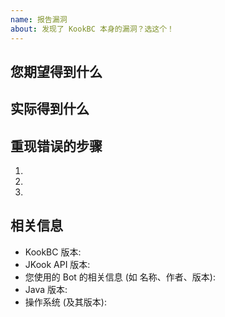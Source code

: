 ```yaml
---
name: 报告漏洞
about: 发现了 KookBC 本身的漏洞？选这个！
---
```


## 您期望得到什么


## 实际得到什么


## 重现错误的步骤

  1.
  2.
  3.

## 相关信息

  - KookBC 版本:
  - JKook API 版本:
  - 您使用的 Bot 的相关信息 (如 名称、作者、版本):
  - Java 版本:
  - 操作系统 (及其版本):
